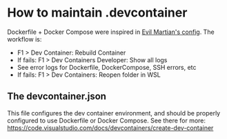 # How to maintain .devcontainer

Dockerfile + Docker Compose were inspired in [Evil Martian's config](https://evilmartians.com/chronicles/ruby-on-whales-docker-for-ruby-rails-development).
The workflow is:
- F1 > Dev Container: Rebuild Container
- If fails: F1 > Dev Containers Developer: Show all logs
- See error logs for Dockerfile, DockerCompose, SSH errors, etc
- If fails: F1 > Dev Containers: Reopen folder in WSL

## The devcontainer.json

This file configures the dev container environment, and should be properly configured to use Dockerfile or Docker Compose.
See there for more: https://code.visualstudio.com/docs/devcontainers/create-dev-container